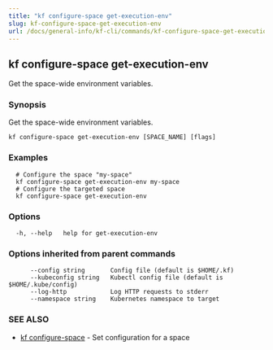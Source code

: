 ```yaml
---
title: "kf configure-space get-execution-env"
slug: kf-configure-space-get-execution-env
url: /docs/general-info/kf-cli/commands/kf-configure-space-get-execution-env/
---
```

## kf configure-space get-execution-env

Get the space-wide environment variables.

### Synopsis

Get the space-wide environment variables.

```
kf configure-space get-execution-env [SPACE_NAME] [flags]
```

### Examples

```
  # Configure the space "my-space"
  kf configure-space get-execution-env my-space
  # Configure the targeted space
  kf configure-space get-execution-env
```

### Options

```
  -h, --help   help for get-execution-env
```

### Options inherited from parent commands

```
      --config string       Config file (default is $HOME/.kf)
      --kubeconfig string   Kubectl config file (default is $HOME/.kube/config)
      --log-http            Log HTTP requests to stderr
      --namespace string    Kubernetes namespace to target
```

### SEE ALSO

* [kf configure-space](/docs/general-info/kf-cli/commands/kf-configure-space/)	 - Set configuration for a space

